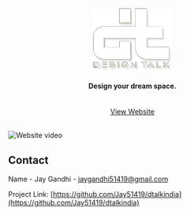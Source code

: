 <a name="readme-top"></a>


<!-- PROJECT LOGO -->
<br />
<div style="display: flex;flex-direction: column;align-items: center">
  <a href="#">
    <img src="assets/logo.png" alt="Logo" width="160" height="126">
  </a>
  <h4 style="text-align: center">
   Design your dream space.
    <br />
    <br />
  </h4>
    <a href="https://jay51419.github.io/dtalkindia/">View Website</a>

</div>

<br />
<!-- ABOUT THE PROJECT -->

[//]: # (## About The Project)

![Website video](https://raw.githubusercontent.com/Jay51419/dtalkindia/master/assets/site.gif)





<!-- CONTACT -->
## Contact

Name - Jay Gandhi - [jaygandhi51419@gmail.com](mailto:jaygandhi51419@gmail.com)

Project Link: [https://github.com/Jay51419/dtalkindia](https://github.com/Jay51419/dtalkindia)








<!-- MARKDOWN LINKS & IMAGES -->
<!-- https://www.markdownguide.org/basic-syntax/#reference-style-links -->
